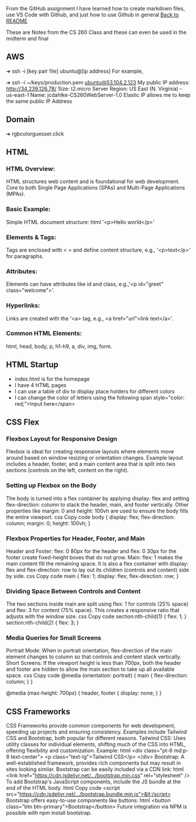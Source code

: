 From the GitHub assignment I have learned how to create markdown files, use VS Code with Github, and just how to use Github in general
[Back to README](README.md)

These are Notes from the CS 260 Class and these can even be used in the midterm and final

## AWS
➜  ssh -i [key pair file] ubuntu@[ip address]
For example,

➜  ssh -i ~/keys/production.pem ubuntu@53.104.2.123
My public IP address: http://34.239.126.78/
Size: t2.micro
Server Region: US East (N. Virginia) - us-east-1
Name: jcdahlke-CS260WebServer-1.0
Elastic IP allows me to keep the same public IP Address

## Domain
➜  rgbcolorguesser.click

## HTML
### HTML Overview:
HTML structures web content and is foundational for web development.
Core to both Single Page Applications (SPAs) and Multi-Page Applications (MPAs).
### Basic Example:
Simple HTML document structure:
html
'&lt;p>Hello world&lt;/p>'

### Elements & Tags:
Tags are enclosed with &lt; > and define content structure, e.g.,
'&lt;p>text&lt;/p>' for paragraphs.
### Attributes:
Elements can have attributes like id and class, e.g.,'&lt;p id="greet" class="welcome">'.

### Hyperlinks:
Links are created with the
'&lt;a> tag, e.g., &lt;a href="url">link text&lt;/a>'.
### Common HTML Elements:
html, head, body, p, h1-h9, a, div, img, form.

## HTML Startup
* index.html is for the homepage
* I have 4 HTML pages
* I can use a table of div to display place holders for different colors
* I can change the color of letters using the following span style="color: red;">Input here&lt;/span>

## CSS Flex
### Flexbox Layout for Responsive Design
Flexbox is ideal for creating responsive layouts where elements move around based on window resizing or orientation changes.
Example layout includes a header, footer, and a main content area that is split into two sections (controls on the left, content on the right).
### Setting up Flexbox on the Body
The body is turned into a flex container by applying display: flex and setting flex-direction: column to stack the header, main, and footer vertically.
Other properties like margin: 0 and height: 100vh are used to ensure the body fills the entire viewport.
css
Copy code
body {
    display: flex;
    flex-direction: column;
    margin: 0;
    height: 100vh;
}
### Flexbox Properties for Header, Footer, and Main
Header and Footer: flex: 0 80px for the header and flex: 0 30px for the footer create fixed-height boxes that do not grow.
Main: flex: 1 makes the main content fill the remaining space. It is also a flex container with display: flex and flex-direction: row to lay out its children (controls and content) side by side.
css
Copy code
main {
    flex: 1;
    display: flex;
    flex-direction: row;
}
### Dividing Space Between Controls and Content
The two sections inside main are split using flex: 1 for controls (25% space) and flex: 3 for content (75% space). This creates a responsive ratio that adjusts with the window size.
css
Copy code
section:nth-child(1) {
    flex: 1;
}
section:nth-child(2) {
    flex: 3;
}
### Media Queries for Small Screens
Portrait Mode: When in portrait orientation, flex-direction of the main element changes to column so that controls and content stack vertically.
Short Screens: If the viewport height is less than 700px, both the header and footer are hidden to allow the main section to take up all available space.
css
Copy code
@media (orientation: portrait) {
    main {
        flex-direction: column;
    }
}

@media (max-height: 700px) {
    header, footer {
        display: none;
    }
}

## CSS Frameworks
CSS Frameworks provide common components for web development, speeding up projects and ensuring consistency.
Examples include Tailwind CSS and Bootstrap, both popular for different reasons.
Tailwind CSS: Uses utility classes for individual elements, shifting much of the CSS into HTML, offering flexibility and customization.
Example:
html
&lt;div class="pt-6 md:p-8 text-center">
  &lt;p class="text-lg">Tailwind CSS&lt;/p>
&lt;/div>
Bootstrap: A well-established framework, provides rich components but may result in sites looking similar.
Bootstrap can be easily included via a CDN link:
html
&lt;link href="https://cdn.jsdelivr.net/.../bootstrap.min.css" rel="stylesheet" />
To add Bootstrap's JavaScript components, include the JS bundle at the end of the HTML body.
html
Copy code
&lt;script src="https://cdn.jsdelivr.net/.../bootstrap.bundle.min.js">&lt;/script>
Bootstrap offers easy-to-use components like buttons:
html
&lt;button class="btn btn-primary">Bootstrap&lt;/button>
Future integration via NPM is possible with npm install bootstrap.
